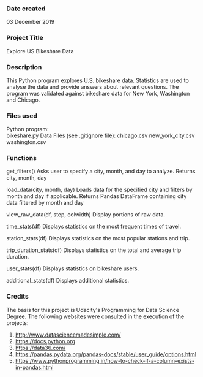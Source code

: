 ### Date created
03 December 2019

### Project Title
Explore US Bikeshare Data

### Description
This Python program explores U.S. bikeshare data. Statistics are used to analyse the data and provide answers about relevant questions. The program was validated against bikeshare data for New York, Washington and Chicago.

### Files used
Python program:                 
  bikeshare.py
Data Files (see .gitignore file):
  chicago.csv
  new_york_city.csv
  washington.csv

### Functions
get_filters()
  Asks user to specify a city, month, and day to analyze.
  Returns city, month, day

load_data(city, month, day)
  Loads data for the specified city and filters by month and day if applicable.
  Returns Pandas DataFrame containing city data filtered by month and day

view_raw_data(df, step, colwidth)
  Display portions of raw data.

time_stats(df)
  Displays statistics on the most frequent times of travel.

station_stats(df)
  Displays statistics on the most popular stations and trip.

trip_duration_stats(df)
  Displays statistics on the total and average trip duration.

user_stats(df)
  Displays statistics on bikeshare users.
  
additional_stats(df)
  Displays additional statistics.

### Credits
The basis for this project is Udacity's Programming for Data Science Degree.
The following websites were consulted in the execution of the projects:
1. http://www.datasciencemadesimple.com/
2. https://docs.python.org
3. https://data36.com/
4. https://pandas.pydata.org/pandas-docs/stable/user_guide/options.html
5. https://www.pythonprogramming.in/how-to-check-if-a-column-exists-in-pandas.html
